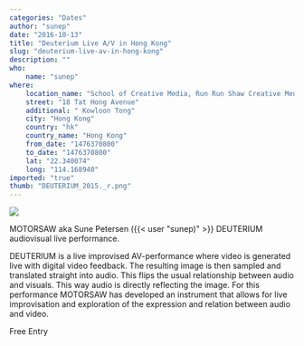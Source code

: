 ```yaml
---
categories: "Dates"
author: "sunep"
date: "2016-10-13"
title: "Deuterium Live A/V in Hong Kong"
slug: "deuterium-live-av-in-hong-kong"
description: ""
who: 
    name: "sunep"
where: 
    location_name: "School of Creative Media, Run Run Shaw Creative Media ,City University of Hong Kong"
    street: "18 Tat Hong Avenue"
    additional: " Kowloon Tong"
    city: "Hong Kong"
    country: "hk"
    country_name: "Hong Kong"
    from_date: "1476370800"
    to_date: "1476370800"
    lat: "22.340074"
    long: "114.168940"
imported: "true"
thumb: "DEUTERIUM_2015._r.png"
---
```



![](DEUTERIUM_2015._r.png) 

MOTORSAW aka Sune Petersen ({{< user "sunep)" >}} DEUTERIUM audiovisual live performance.

DEUTERIUM is a live improvised AV-performance where video is generated live with digital video feedback. The resulting image is then sampled and translated straight into audio. This flips the usual relationship between audio and visuals. This way audio is directly reflecting the image. For this performance MOTORSAW has developed an instrument that allows for live improvisation and exploration of the expression and relation between audio and video.

Free Entry